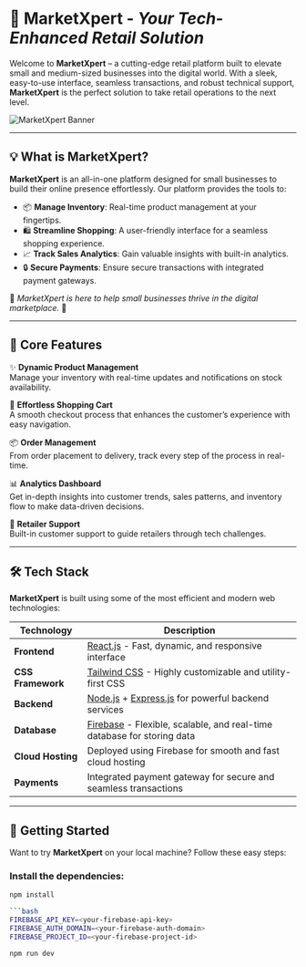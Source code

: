 # 🛒 **MarketXpert** - *Your Tech-Enhanced Retail Solution*

Welcome to **MarketXpert** – a cutting-edge retail platform built to elevate small and medium-sized businesses into the digital world. With a sleek, easy-to-use interface, seamless transactions, and robust technical support, **MarketXpert** is the perfect solution to take retail operations to the next level.

![MarketXpert Banner](https://yourimageurl.com/banner.png)

---

## 💡 **What is MarketXpert?**

**MarketXpert** is an all-in-one platform designed for small businesses to build their online presence effortlessly. Our platform provides the tools to:

- 📦 **Manage Inventory**: Real-time product management at your fingertips.
- 🛍️ **Streamline Shopping**: A user-friendly interface for a seamless shopping experience.
- 📈 **Track Sales Analytics**: Gain valuable insights with built-in analytics.
- 🔒 **Secure Payments**: Ensure secure transactions with integrated payment gateways.

🌟 *MarketXpert is here to help small businesses thrive in the digital marketplace.* 🌟

---

## 🎯 **Core Features**

✨ **Dynamic Product Management**  
Manage your inventory with real-time updates and notifications on stock availability.

🛒 **Effortless Shopping Cart**  
A smooth checkout process that enhances the customer’s experience with easy navigation.

📦 **Order Management**  
From order placement to delivery, track every step of the process in real-time.

📊 **Analytics Dashboard**  
Get in-depth insights into customer trends, sales patterns, and inventory flow to make data-driven decisions.

🔧 **Retailer Support**  
Built-in customer support to guide retailers through tech challenges.

---

## 🛠️ **Tech Stack**  
**MarketXpert** is built using some of the most efficient and modern web technologies:

| Technology         | Description                                        |
| ------------------ | -------------------------------------------------- |
| **Frontend**        | [React.js](https://reactjs.org/) - Fast, dynamic, and responsive interface |
| **CSS Framework**   | [Tailwind CSS](https://tailwindcss.com/) - Highly customizable and utility-first CSS |
| **Backend**         | [Node.js](https://nodejs.org/) + [Express.js](https://expressjs.com/) for powerful backend services |
| **Database**        | [Firebase](https://firebase.google.com/) - Flexible, scalable, and real-time database for storing data |
| **Cloud Hosting**   | Deployed using Firebase for smooth and fast cloud hosting |
| **Payments**        | Integrated payment gateway for secure and seamless transactions |

---

## 🚀 **Getting Started**

Want to try **MarketXpert** on your local machine? Follow these easy steps:

### Install the dependencies:
```bash
npm install

```bash
FIREBASE_API_KEY=<your-firebase-api-key>
FIREBASE_AUTH_DOMAIN=<your-firebase-auth-domain>
FIREBASE_PROJECT_ID=<your-firebase-project-id>

npm run dev
